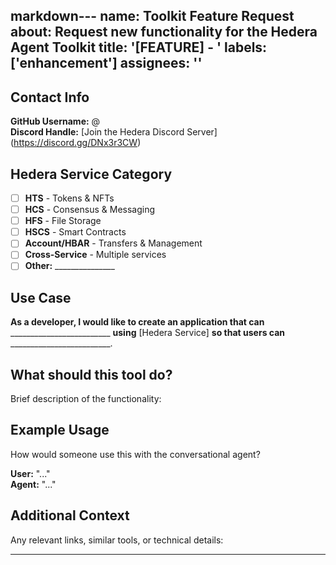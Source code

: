 markdown---
name: Toolkit Feature Request
about: Request new functionality for the Hedera Agent Toolkit
title: '[FEATURE] - '
labels: ['enhancement']
assignees: ''
---

## Contact Info
**GitHub Username:** @  
**Discord Handle:** [Join the Hedera Discord Server] (https://discord.gg/DNx3r3CW)

## Hedera Service Category
- [ ] **HTS** - Tokens & NFTs
- [ ] **HCS** - Consensus & Messaging  
- [ ] **HFS** - File Storage
- [ ] **HSCS** - Smart Contracts
- [ ] **Account/HBAR** - Transfers & Management
- [ ] **Cross-Service** - Multiple services
- [ ] **Other:** _______________

## Use Case
**As a developer, I would like to create an application that can** _________________________ **using** [Hedera Service] **so that users can** _________________________.

## What should this tool do?
Brief description of the functionality:

## Example Usage
How would someone use this with the conversational agent?

**User:** "..."  
**Agent:** "..."

## Additional Context
Any relevant links, similar tools, or technical details:

---